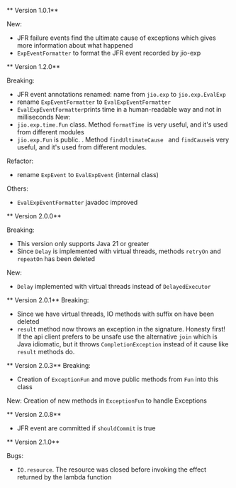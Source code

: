 ** Version 1.0.1**

New:

- JFR failure events find the ultimate cause of exceptions which gives more information about what
  happened
- `ExpEventFormatter` to format the JFR event recorded by jio-exp

** Version 1.2.0**

Breaking:

- JFR event annotations renamed: name from `jio.exp` to `jio.exp.EvalExp`
- rename `ExpEventFormatter` to `EvalExpEventFormatter`
- `EvalExpEventFormatter`prints time in a human-readable way and not in milliseconds New:
- `jio.exp.time.Fun` class. Method `formatTime `is very useful, and it's used from different modules
- `jio.exp.Fun` is public. . Method `findUltimateCause ` and `findCause`is very useful, and it's
  used from different modules.

Refactor:

- rename `ExpEvent` to `EvalExpEvent` (internal class)

Others:

- `EvalExpEventFormatter` javadoc improved

** Version 2.0.0**

Breaking:

- This version only supports Java 21 or greater
- Since `Delay` is implemented with virtual threads, methods `retryOn` and `repeatOn` has been
  deleted

New:

- `Delay` implemented with virtual threads instead of `DelayedExecutor`

** Version 2.0.1** Breaking:

- Since we have virtual threads, IO methods with suffix on have been deleted
- `result` method now throws an exception in the signature. Honesty first! If the api client prefers
  to be unsafe use the alternative `join` which is Java idiomatic, but it throws
  `CompletionException` instead of it cause like `result` methods do.

** Version 2.0.3** Breaking:

- Creation of `ExceptionFun` and move public methods from `Fun` into this class

New: Creation of new methods in `ExceptionFun` to handle Exceptions

** Version 2.0.8**

- JFR event are committed if `shouldCommit` is true

** Version 2.1.0**

Bugs:

- `IO.resource`. The resource was closed before invoking the effect returned by the lambda function
